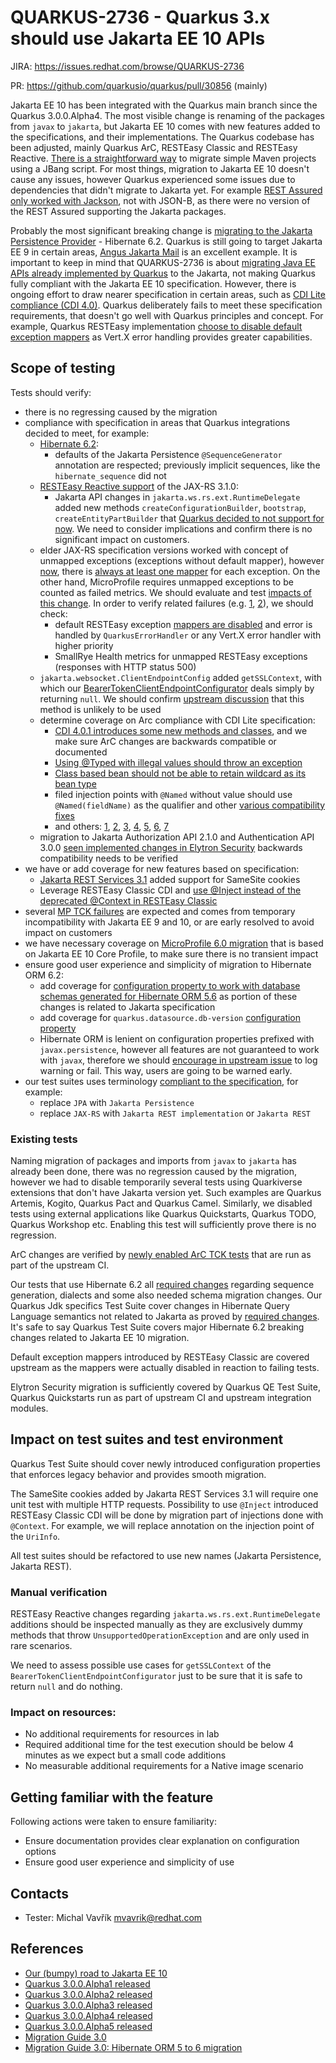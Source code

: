 # QUARKUS-2736 - Quarkus 3.x should use Jakarta EE 10 APIs

JIRA: https://issues.redhat.com/browse/QUARKUS-2736

PR: https://github.com/quarkusio/quarkus/pull/30856 (mainly)

Jakarta EE 10 has been integrated with the Quarkus main branch since the Quarkus 3.0.0.Alpha4.
The most visible change is renaming of the packages from `javax` to `jakarta`, but
Jakarta EE 10 comes with new features added to the specifications, and their implementations.
The Quarkus codebase has been adjusted, mainly Quarkus ArC, RESTEasy Classic and RESTEasy Reactive.
[There is a straightforward way](https://quarkus.io/blog/quarkus-3-0-0-alpha4-released/#upgrading-to-quarkus-3) to migrate simple Maven projects using a JBang script.
For most things, migration to Jakarta EE 10 doesn't cause any issues, however Quarkus experienced some issues due to dependencies
that didn't migrate to Jakarta yet. For example [REST Assured only worked with Jackson](https://github.com/quarkusio/quarkus/issues/29225),
not with JSON-B, as there were no version of the REST Assured supporting the Jakarta packages.

Probably the most significant breaking change is [migrating to the Jakarta Persistence Provider](https://github.com/hibernate/hibernate-orm/blob/6.0/migration-guide.adoc#jakarta-persistence) - Hibernate 6.2.
Quarkus is still going to target Jakarta EE 9 in certain areas, [Angus Jakarta Mail](https://github.com/quarkusio/quarkus/issues/26989) is an excellent example.
It is important to keep in mind that QUARKUS-2736 is about [migrating Java EE APIs already implemented by Quarkus](https://github.com/quarkusio/quarkus/issues/26990)
to the Jakarta, not making Quarkus fully compliant with the Jakarta EE 10 specification.
However, there is ongoing effort to draw nearer specification in certain areas, such as [CDI Lite compliance (CDI 4.0)](https://github.com/quarkusio/quarkus/issues/28558).
Quarkus deliberately fails to meet these specification requirements, that doesn't go well with Quarkus principles and concept.
For example, Quarkus RESTEasy implementation [choose to disable default exception mappers](https://github.com/quarkusio/quarkus/blob/main/extensions/resteasy-classic/resteasy-common/deployment/src/main/java/io/quarkus/resteasy/common/deployment/ResteasyCommonProcessor.java#L159) as Vert.X error handling provides greater capabilities.

## Scope of testing

Tests should verify:

- there is no regressing caused by the migration
- compliance with specification in areas that Quarkus integrations decided to meet, for example:
  - [Hibernate 6.2](https://github.com/quarkusio/quarkus/issues/26986):
    - defaults of the Jakarta Persistence `@SequenceGenerator` annotation are respected; previously implicit sequences, like the `hibernate_sequence` did not
  - [RESTEasy Reactive support](https://github.com/quarkusio/quarkus/issues/27570) of the JAX-RS 3.1.0:
    - Jakarta API changes in `jakarta.ws.rs.ext.RuntimeDelegate` added new methods `createConfigurationBuilder`, `bootstrap`, 
      `createEntityPartBuilder` that [Quarkus decided to not support for now](https://github.com/quarkusio/quarkus/blob/main/independent-projects/resteasy-reactive/common/runtime/src/main/java/org/jboss/resteasy/reactive/common/jaxrs/RuntimeDelegateImpl.java#L123).
      We need to consider implications and confirm there is no significant impact on customers.
  - elder JAX-RS specification versions worked with concept of unmapped exceptions
    (exceptions without default mapper), however [now](https://github.com/resteasy/resteasy/pull/3044), there is 
    [always at least one mapper](https://github.com/jakartaee/rest/blob/3.0.0/jaxrs-spec/src/main/asciidoc/chapters/providers/_exceptionmapper.adoc)
    for each exception. On the other hand, MicroProfile requires unmapped exceptions to be counted as failed metrics.
    We should evaluate and test [impacts of this change](https://github.com/quarkusio/quarkus/pull/30856/commits/becd0f493e9de97bf628cd312ed8e06d1a9d3a1e).
    In order to verify related failures (e.g. [1](https://github.com/quarkusio/quarkus/issues/27809), [2](https://github.com/quarkusio/quarkus/issues/27808)), we should check:
    - default RESTEasy exception [mappers are disabled](https://github.com/quarkusio/quarkus/blob/main/extensions/resteasy-classic/resteasy-common/deployment/src/main/java/io/quarkus/resteasy/common/deployment/ResteasyCommonProcessor.java#L159)
      and error is handled by `QuarkusErrorHandler` or any Vert.X error handler with higher priority
    - SmallRye Health metrics for unmapped RESTEasy exceptions (responses with HTTP status 500)
  - `jakarta.websocket.ClientEndpointConfig` added `getSSLContext`, with which our [BearerTokenClientEndpointConfigurator](https://github.com/quarkusio/quarkus/blob/main/extensions/websockets/client/runtime/src/main/java/io/quarkus/websockets/BearerTokenClientEndpointConfigurator.java)
    deals simply by returning `null`. We should confirm [upstream discussion](https://github.com/quarkusio/quarkus/pull/27732/files)
    that this method is unlikely to be used
  - determine coverage on Arc compliance with CDI Lite specification:
    - [CDI 4.0.1 introduces some new methods and classes](https://github.com/quarkusio/quarkus/issues/27574), 
      and we make sure ArC changes are backwards compatible or documented
    - [Using @Typed with illegal values should throw an exception](https://github.com/quarkusio/quarkus/pull/30452)
    - [Class based bean should not be able to retain wildcard as its bean type](https://github.com/quarkusio/quarkus/pull/30447)
    - filed injection points with `@Named` without value should use `@Named(fieldName)` as the qualifier and other
      [various compatibility fixes](https://github.com/quarkusio/quarkus/pull/30509)
    - and others: [1](https://github.com/quarkusio/quarkus/pull/30544), [2](https://github.com/quarkusio/quarkus/pull/30666),
      [3](https://github.com/quarkusio/quarkus/pull/30917), [4](https://github.com/quarkusio/quarkus/pull/30924), 
      [5](https://github.com/quarkusio/quarkus/pull/30950), [6](https://github.com/quarkusio/quarkus/pull/31248),
      [7](https://github.com/quarkusio/quarkus/pull/31444)
  - migration to Jakarta Authorization API 2.1.0 and Authentication API 3.0.0 [seen implemented changes in Elytron Security](https://github.com/quarkusio/quarkus/issues/27643)
    backwards compatibility needs to be verified
- we have or add coverage for new features based on specification:
  - [Jakarta REST Services 3.1](https://github.com/quarkusio/quarkus/pull/31124) added support for SameSite cookies
  - Leverage RESTEasy Classic CDI and [use @Inject instead of the deprecated @Context in RESTEasy Classic](https://github.com/quarkusio/quarkus/issues/29240)
- several [MP TCK failures](https://github.com/quarkusio/quarkus/issues/27513) are expected and comes from temporary 
  incompatibility with Jakarta EE 9 and 10, or are early resolved to avoid impact on customers
- we have necessary coverage on [MicroProfile 6.0 migration](https://github.com/quarkusio/quarkus/issues/31084) that is
  based on Jakarta EE 10 Core Profile, to make sure there is no transient impact
- ensure good user experience and simplicity of migration to Hibernate ORM 6.2:
  - add coverage for [configuration property to work with database schemas generated for Hibernate ORM 5.6](https://github.com/quarkusio/quarkus/pull/31540)
    as portion of these changes is related to Jakarta specification
  - add coverage for `quarkus.datasource.db-version` [configuration property](https://github.com/quarkusio/quarkus/pull/31701)
  - Hibernate ORM is lenient on configuration properties prefixed with `javax.persistence`, however all features are not
    guaranteed to work with `javax`, therefore we should [encourage in upstream issue](https://github.com/quarkusio/quarkus/issues/31130)
    to log warning or fail. This way, users are going to be warned early.
- our test suites uses terminology [compliant to the specification](https://github.com/quarkusio/quarkus/pull/31700/files), for example:
  - replace `JPA` with `Jakarta Persistence`
  - replace `JAX-RS` with `Jakarta REST implementation` or `Jakarta REST`

### Existing tests

Naming migration of packages and imports from `javax` to `jakarta` has already been done, there was no
regression caused by the migration, however we had to disable temporarily several tests using Quarkiverse extensions that don't have
Jakarta version yet. Such examples are Quarkus Artemis, Kogito, Quarkus Pact and Quarkus Camel. Similarly, we disabled
tests using external applications like Quarkus Quickstarts, Quarkus TODO, Quarkus Workshop etc. Enabling this test will
sufficiently prove there is no regression.

ArC changes are verified by [newly enabled ArC TCK tests](https://github.com/quarkusio/quarkus/pull/31589) that are run
as part of the upstream CI.

Our tests that use Hibernate 6.2 all [required changes](https://github.com/quarkus-qe/quarkus-test-suite/pull/1082) 
regarding sequence generation, dialects and some also needed schema migration changes. Our Quarkus Jdk specifics Test Suite
cover changes in Hibernate Query Language semantics not related to Jakarta as proved by [required changes](https://github.com/quarkus-qe/quarkus-jdkspecifics/pull/62).
It's safe to say Quarkus Test Suite covers major Hibernate 6.2 breaking changes related to Jakarta EE 10 migration.

Default exception mappers introduced by RESTEasy Classic are covered upstream as the mappers were actually disabled in
reaction to failing tests.

Elytron Security migration is sufficiently covered by Quarkus QE Test Suite, Quarkus Quickstarts run as part of upstream CI
and upstream integration modules.

## Impact on test suites and test environment

Quarkus Test Suite should cover newly introduced configuration properties that enforces legacy behavior and provides
smooth migration.

The SameSite cookies added by Jakarta REST Services 3.1 will require one unit test with multiple HTTP requests.
Possibility to use `@Inject` introduced RESTEasy Classic CDI will be done by migration part of injections done with `@Context`.
For example, we will replace annotation on the injection point of the `UriInfo`.

All test suites should be refactored to use new names (Jakarta Persistence, Jakarta REST).

### Manual verification

RESTEasy Reactive changes regarding `jakarta.ws.rs.ext.RuntimeDelegate` additions should be inspected manually
as they are exclusively dummy methods that throw `UnsupportedOperationException` and are only used in rare scenarios.

We need to assess possible use cases for `getSSLContext` of the `BearerTokenClientEndpointConfigurator` just to be sure 
that it is safe to return `null` and do nothing.

### Impact on resources:

- No additional requirements for resources in lab
- Required additional time for the test execution should be below 4 minutes as we expect but a small code additions
- No measurable additional requirements for a Native image scenario

## Getting familiar with the feature

Following actions were taken to ensure familiarity:
- Ensure documentation provides clear explanation on configuration options
- Ensure good user experience and simplicity of use

## Contacts

* Tester: Michal Vavřík <mvavrik@redhat.com>

## References

- [Our (bumpy) road to Jakarta EE 10](https://quarkus.io/blog/our-bumpy-road-to-jakarta-ee-10/)
- [Quarkus 3.0.0.Alpha1 released](https://quarkus.io/blog/quarkus-3-0-0-alpha1-released/)
- [Quarkus 3.0.0.Alpha2 released](https://quarkus.io/blog/quarkus-3-0-0-alpha2-released/)
- [Quarkus 3.0.0.Alpha3 released](https://quarkus.io/blog/quarkus-3-0-0-alpha3-released/)
- [Quarkus 3.0.0.Alpha4 released](https://quarkus.io/blog/quarkus-3-0-0-alpha4-released/)
- [Quarkus 3.0.0.Alpha5 released](https://quarkus.io/blog/quarkus-3-0-0-alpha5-released/)
- [Migration Guide 3.0](https://github.com/quarkusio/quarkus/wiki/Migration-Guide-3.0)
- [Migration Guide 3.0: Hibernate ORM 5 to 6 migration](https://github.com/quarkusio/quarkus/wiki/Migration-Guide-3.0:-Hibernate-ORM-5-to-6-migration)
